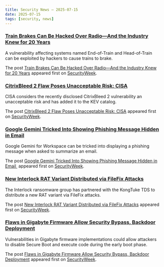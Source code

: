 ```yaml
---
title: Security News – 2025-07-15
date: 2025-07-15
tags: [security, news]
---
```


### [Train Brakes Can Be Hacked Over Radio—And the Industry Knew for 20 Years](https://www.securityweek.com/train-hack-gets-proper-attention-after-20-years-researcher/)

<p>A vulnerability affecting systems named End-of-Train and Head-of-Train can be exploited by hackers to cause trains to brake. </p>
<p>The post <a href="https://www.securityweek.com/train-hack-gets-proper-attention-after-20-years-researcher/">Train Brakes Can Be Hacked Over Radio—And the Industry Knew for 20 Years</a> appeared first on <a href="https://www.securityweek.com">SecurityWeek</a>.</p>

### [CitrixBleed 2 Flaw Poses Unacceptable Risk: CISA](https://www.securityweek.com/citrixbleed-2-flaw-poses-unacceptable-risk-cisa/)

<p>CISA considers the recently disclosed CitrixBleed 2 vulnerability an unacceptable risk and has added it to the KEV catalog.</p>
<p>The post <a href="https://www.securityweek.com/citrixbleed-2-flaw-poses-unacceptable-risk-cisa/">CitrixBleed 2 Flaw Poses Unacceptable Risk: CISA</a> appeared first on <a href="https://www.securityweek.com">SecurityWeek</a>.</p>

### [Google Gemini Tricked Into Showing Phishing Message Hidden in Email](https://www.securityweek.com/google-gemini-tricked-into-showing-phishing-message-hidden-in-email/)

<p>Google Gemini for Workspace can be tricked into displaying a phishing message when asked to summarize an email.</p>
<p>The post <a href="https://www.securityweek.com/google-gemini-tricked-into-showing-phishing-message-hidden-in-email/">Google Gemini Tricked Into Showing Phishing Message Hidden in Email </a> appeared first on <a href="https://www.securityweek.com">SecurityWeek</a>.</p>

### [New Interlock RAT Variant Distributed via FileFix Attacks](https://www.securityweek.com/new-interlock-rat-variant-distributed-via-filefix-attacks/)

<p>The Interlock ransomware group has partnered with the KongTuke TDS to distribute a new RAT variant via FileFix attacks.</p>
<p>The post <a href="https://www.securityweek.com/new-interlock-rat-variant-distributed-via-filefix-attacks/">New Interlock RAT Variant Distributed via FileFix Attacks</a> appeared first on <a href="https://www.securityweek.com">SecurityWeek</a>.</p>

### [Flaws in Gigabyte Firmware Allow Security Bypass, Backdoor Deployment](https://www.securityweek.com/flaws-in-gigabyte-firmware-allow-security-bypass-backdoor-deployment/)

<p>Vulnerabilities in Gigabyte firmware implementations could allow attackers to disable Secure Boot and execute code during the early boot phase.</p>
<p>The post <a href="https://www.securityweek.com/flaws-in-gigabyte-firmware-allow-security-bypass-backdoor-deployment/">Flaws in Gigabyte Firmware Allow Security Bypass, Backdoor Deployment</a> appeared first on <a href="https://www.securityweek.com">SecurityWeek</a>.</p>

